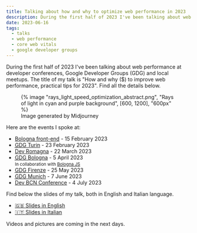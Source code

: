 ```yaml
---
title: Talking about how and why to optimize web performance in 2023
description: During the first half of 2023 I've been talking about web performance at developer conferences, Google Developer Groups (GDG) and local meetups. Find all the details here.
date: 2023-06-16
tags:
  - talks
  - web performance
  - core web vitals
  - google developer groups
---
```


During the first half of 2023 I've been talking about web performance at developer conferences, Google Developer Groups (GDG) and local meetups. The title of my talk is "How and why ($) to improve web performance, practical tips for 2023". Find all the details below.

<figure>
{% image "rays_light_speed_optimization_abstract.png", "Rays of light in cyan and purple background", [600, 1200], "600px" %}
  <figcaption>Image generated by Midjourney</figcaption>
</figure>


Here are the events I spoke at:

- [Bologna front-end](https://www.meetup.com/it-IT/bologna-front-end/events/291336433/) - 15 February 2023
- <a href="https://gdg.community.dev/events/details/google-gdg-torino-presents-web-talks-from-design-to-performance/"><abbr title="Google Developer Group">GDG</abbr> Turin</a> - 23 February 2023
- [Dev Romagna](https://www.meetup.com/it-IT/devromagna/events/291862771/) - 22 March 2023
- <a href="https://gdg.community.dev/events/details/google-gdg-bologna-presents-come-e-perche-migliorare-le-prestazioni-web-consigli-pratici-per-il-2023/"><abbr title="Google Developer Group">GDG</abbr> Bologna</a> - 5 April 2023<br><small>In collaboration with <a href="https://www.meetup.com/it-IT/bologna-js-meetup/events/292424299/">Bologna JS</a></small>
- <a href="https://gdg.community.dev/events/details/google-gdg-firenze-presents-come-e-perche-migliorare-le-prestazioni-web/"><abbr title="Google Developer Group">GDG</abbr> Firenze</a> - 25 May 2023
- <a href="https://gdg.community.dev/events/details/google-gdg-munich-presents-web-performance-meetup/"><abbr title="Google Developer Group">GDG</abbr> Munich</a> - 7 June 2023
- [Dev BCN Conference](https://www.devbcn.com/talk/457013) - 4 July 2023

Find below the slides of my talk, both in English and Italian language.

- [🇬🇧 Slides in English](/pdf/how-why-improve-web-performance-practical-tips-2023.pdf)
- [🇮🇹 Slides in Italian](/pdf/come-perche-migliorare-prestazioni-web-consigli-pratici-2023.pdf)

Videos and pictures are coming in the next days.

